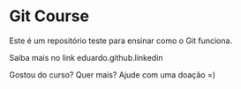# Git Course

Este é um repositório teste para ensinar como o Git funciona.

Saiba mais no link eduardo.github.linkedin

Gostou do curso? Quer mais? Ajude com uma doação =)
